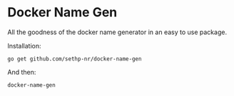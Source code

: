 # Docker Name Gen

All the goodness of the docker name generator in an easy to use package.

Installation:

```
go get github.com/sethp-nr/docker-name-gen
```

And then:

```
docker-name-gen
```
